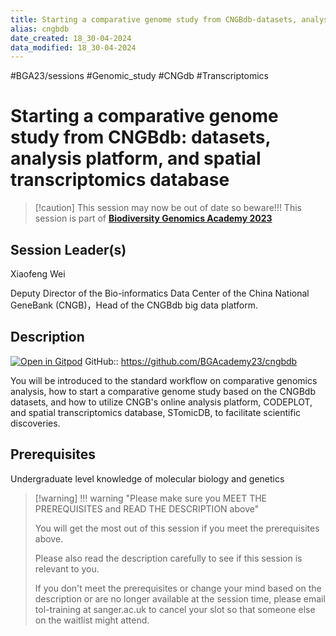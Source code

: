 ```yaml
---
title: Starting a comparative genome study from CNGBdb-datasets, analysis platform, and spatial transcriptomics database
alias: cngbdb
date_created: 18_30-04-2024
data_modified: 18_30-04-2024
---
```

#BGA23/sessions #Genomic_study #CNGdb #Transcriptomics 

# Starting a comparative genome study from CNGBdb: datasets, analysis platform, and spatial transcriptomics database

> [!caution] This session may now be out of date so beware!!!
> This session is part of [**Biodiversity Genomics Academy 2023**](https://BGA23.org)

## Session Leader(s)

Xiaofeng Wei

Deputy Director of the Bio-informatics Data Center of the China National GeneBank (CNGB)，Head of the CNGBdb big data platform.

## Description
[![Open in Gitpod](https://gitpod.io/button/open-in-gitpod.svg)](https://gitpod.io/#https://github.com/BGAcademy23/cngbdb)
GitHub:: https://github.com/BGAcademy23/cngbdb

You will be introduced to the standard workflow on comparative genomics analysis, how to start a comparative genome study based on the CNGBdb datasets, and how to utilize CNGB's online analysis platform, CODEPLOT, and spatial transcriptomics database, STomicDB, to facilitate scientific discoveries.

## Prerequisites

Undergraduate level knowledge of molecular biology and genetics

> [!warning] !!! warning "Please make sure you MEET THE PREREQUISITES and READ THE DESCRIPTION above"
> 
> You will get the most out of this session if you meet the prerequisites above.
> 
> Please also read the description carefully to see if this session is relevant to you.
> 
> If you don't meet the prerequisites or change your mind based on the description or are no longer available at the session time, please email tol-training at sanger.ac.uk to cancel your slot so that someone else on the waitlist might attend.
